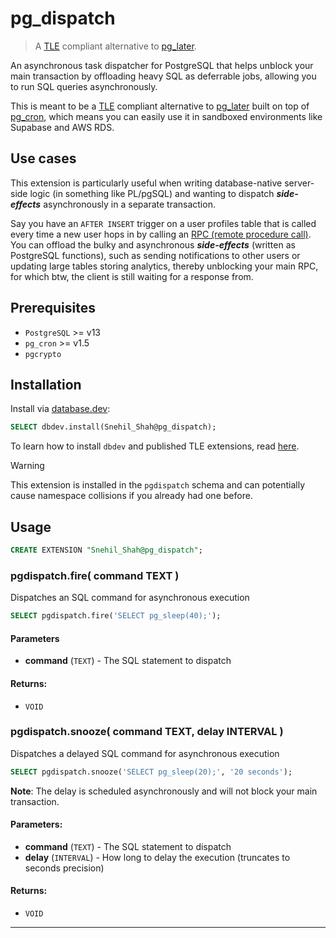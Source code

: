 # pg_dispatch

> A [TLE](https://github.com/aws/pg_tle) compliant alternative to [pg_later](https://github.com/ChuckHend/pg_later).

An asynchronous task dispatcher for PostgreSQL that helps unblock your main transaction by offloading heavy SQL as deferrable jobs, allowing you to run SQL queries asynchronously.

This is meant to be a [TLE](https://github.com/aws/pg_tle) compliant alternative to [pg_later](https://github.com/ChuckHend/pg_later) built on top of [pg_cron](https://github.com/citusdata/pg_cron), which means you can easily use it in sandboxed environments like Supabase and AWS RDS.

## Use cases

This extension is particularly useful when writing database-native server-side logic (in something like PL/pgSQL) and wanting to dispatch **_side-effects_** asynchronously in a separate transaction.

Say you have an `AFTER INSERT` trigger on a user profiles table that is called every time a new user hops in by calling an [RPC (remote procedure call)](https://docs.postgrest.org/en/v12/references/api/functions.html).
You can offload the bulky and asynchronous **_side-effects_** (written as PostgreSQL functions), such as sending notifications to other users or updating large tables storing analytics, thereby unblocking your main RPC, for which btw, the client is still waiting for a response from.

## Prerequisites

- `PostgreSQL` >= v13
- `pg_cron` >= v1.5
- `pgcrypto`

## Installation

Install via [database.dev](https://database.dev/Snehil_Shah/pg_dispatch):

```sql
SELECT dbdev.install(Snehil_Shah@pg_dispatch);
```

To learn how to install `dbdev` and published TLE extensions, read [here](https://supabase.github.io/dbdev/install-in-db-client/).

> [!WARNING]
> This extension is installed in the `pgdispatch` schema and can potentially cause namespace collisions if you already had one before.

## Usage

```sql
CREATE EXTENSION "Snehil_Shah@pg_dispatch";
```

<!-- <docs> -->

### pgdispatch.fire( command TEXT )

Dispatches an SQL command for asynchronous execution

```sql
SELECT pgdispatch.fire('SELECT pg_sleep(40);');
```

#### Parameters
  - **command** (`TEXT`) - The SQL statement to dispatch

#### Returns:
  - `VOID`

### pgdispatch.snooze( command TEXT, delay INTERVAL )

Dispatches a delayed SQL command for asynchronous execution

```sql
SELECT pgdispatch.snooze('SELECT pg_sleep(20);', '20 seconds');
```

**Note**: The delay is scheduled asynchronously and will not block your main transaction.

#### Parameters:
  - **command** (`TEXT`) - The SQL statement to dispatch
  - **delay** (`INTERVAL`) - How long to delay the execution (truncates to seconds precision)

#### Returns:
  - `VOID`

<!-- /<docs> -->

***